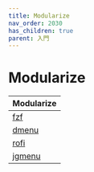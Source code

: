 ```yaml
---
title: Modularize
nav_order: 2030
has_children: true
parent: 入門
---
```



# Modularize


| Modularize |
| --- |
| [fzf](modularize/fzf) |
| [dmenu](modularize/dmenu) |
| [rofi](modularize/rofi) |
| [jgmenu](modularize/jgmenu) |
